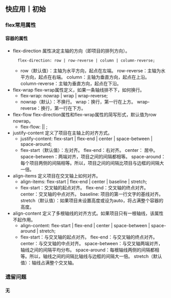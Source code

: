 ## 快应用丨初始

### flex常用属性

#### 容器的属性
* flex-direction 属性决定主轴的方向（即项目的排列方向）。
  ```
    flex-direction: row | row-reverse | column | column-reverse;
  ```
  * row（默认值）：主轴为水平方向，起点在左端。 row-reverse：主轴为水平方向，起点在右端。 column：主轴为垂直方向，起点在上沿。 column-reverse：主轴为垂直方向，起点在下沿。
* flex-wrap flex-wrap属性定义，如果一条轴线排不下，如何换行。
  * flex-wrap: nowrap | wrap | wrap-reverse;
  * nowrap（默认）：不换行。 wrap：换行，第一行在上方。 wrap-reverse：换行，第一行在下方。
* flex-flow flex-direction属性和flex-wrap属性的简写形式，默认值为row nowrap。
  * flex-flow: <flex-direction> || <flex-wrap>;
* justify-content 定义了项目在主轴上的对齐方式。
  * justify-content: flex-start | flex-end | center | space-between | space-around;
  * flex-start（默认值）：左对齐。 flex-end：右对齐。 center： 居中。 space-between：两端对齐，项目之间的间隔都相等。 space-around：每个项目两侧的间隔相等。所以，项目之间的间隔比项目与边框的间隔大一倍。
* align-items 定义项目在交叉轴上如何对齐。
  * align-items: flex-start | flex-end | center | baseline | stretch;
  * flex-start：交叉轴的起点对齐。 flex-end：交叉轴的终点对齐。 center：交叉轴的中点对齐。 baseline: 项目的第一行文字的基线对齐。 stretch（默认值）：如果项目未设置高度或设为auto，将占满整个容器的高度。
* align-content 定义了多根轴线的对齐方式。如果项目只有一根轴线，该属性不起作用。
  * align-content: flex-start | flex-end | center | space-between | space-around | stretch;
  * flex-start：与交叉轴的起点对齐。 flex-end：与交叉轴的终点对齐。 center：与交叉轴的中点对齐。 space-between：与交叉轴两端对齐，轴线之间的间隔平均分布。 space-around：每根轴线两侧的间隔都相等。所以，轴线之间的间隔比轴线与边框的间隔大一倍。 stretch（默认值）：轴线占满整个交叉轴。

### 遗留问题

#### 无
